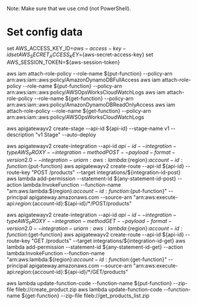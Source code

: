 Note: Make sure that we use cmd (not PowerShell).

# Set config data
set AWS_ACCESS_KEY_ID=${aws-access-key-id}
set AWS_SECRET_ACCESS_KEY=${aws-secret-access-key}
set AWS_SESSION_TOKEN=${aws-session-token}

aws iam attach-role-policy --role-name ${put-function} --policy-arn arn:aws:iam::aws:policy/AmazonDynamoDBFullAccess
aws iam attach-role-policy --role-name ${put-function} --policy-arn arn:aws:iam::aws:policy/AWSOpsWorksCloudWatchLogs
aws iam attach-role-policy --role-name ${get-function} --policy-arn arn:aws:iam::aws:policy/AmazonDynamoDBReadOnlyAccess
aws iam attach-role-policy --role-name ${get-function} --policy-arn arn:aws:iam::aws:policy/AWSOpsWorksCloudWatchLogs

aws apigatewayv2 create-stage --api-id ${api-id} --stage-name v1 --description "v1 Stage" --auto-deploy

aws apigatewayv2 create-integration --api-id ${api-id} --integration-type AWS_PROXY --integration-method POST --payload-format-version 2.0 --integration-uri arn:aws:lambda:${region}:${account-id}:function:${put-function}
aws apigatewayv2 create-route --api-id ${api-id} --route-key "POST /products" --target integrations/${integration-id-post}
aws lambda add-permission --statement-id ${any-statement-id-post} --action lambda:InvokeFunction --function-name "arn:aws:lambda:${region}:${account-id}:function:${put-function}" --principal apigateway.amazonaws.com --source-arn "arn:aws:execute-api:${region}:${account-id}:${api-id}/*/POST/products"

aws apigatewayv2 create-integration --api-id ${api-id} --integration-type AWS_PROXY --integration-method GET --payload-format-version 2.0 --integration-uri arn:aws:lambda:${region}:${account-id}:function:${get-function}
aws apigatewayv2 create-route --api-id ${api-id} --route-key "GET /products" --target integrations/${integration-id-get}
aws lambda add-permission --statement-id ${any-statement-id-get} --action lambda:InvokeFunction --function-name "arn:aws:lambda:${region}:${account-id}:function:${get-function}" --principal apigateway.amazonaws.com --source-arn "arn:aws:execute-api:${region}:${account-id}:${api-id}/*/GET/products"

aws lambda update-function-code --function-name ${put-function} --zip-file fileb://create_product.zip
aws lambda update-function-code --function-name ${get-function} --zip-file fileb://get_products_list.zip
